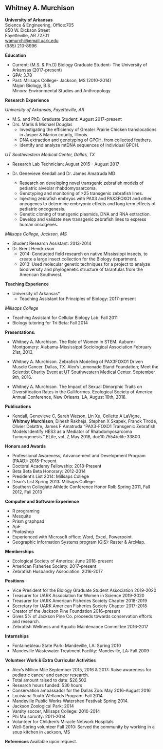 ## Whitney A. Murchison  
**University of Arkansas**  
Science & Engineering, Office:705  
850 W. Dickson Street  
Fayetteville, AR 72701  
wamurchi@email.uark.edu    
(985) 210-8996  

**Education**   
* Current: (M.S. & Ph.D) Biology Graduate Student- The University of Arkansas (2017-present)   
* GPA: 3.78  
* Past: Millsaps College- Jackson, MS (2010-2014)  
	    Major: Biology, B.S.   
	    Minors: Environmental Studies and Anthropology    

**Research Experience**   

*University of Arkansas, Fayetteville, AR*
* M.S. and PhD. Graduate Student: August 2017-present    
* Drs. Marlis & Michael Douglas   
	* Investigating the efficiency of Greater Prairie Chicken translocations in Jasper & Marion county, Illinois. 
	* DNA extraction and genotyping of GPCH, from collected feathers. 
	* Identify and analyze mtDNA sequences of individual GPCH. 

*UT Southwestern Medical Center, Dallas, TX*
* Research Lab Technician: August 2015 - August 2017 
* Dr. Genevieve Kendall and Dr. James Amatruda MD

	* Research on developing novel transgenic zebrafish models of pediatric alveolar rhabdomyosarcoma.
	* Genotyping and monitoring of  >25 transgenic zebrafish lines. 
	* Injecting zebrafish embryos with PAX3 and PAX3FOXO1 and other oncogenes to determine embryonic effects and long term effects of pediatric oncogenesis. 
	* Genetic cloning of transgenic plasmids, DNA and RNA extraction. 
	* Develop and validate new transgenic zebrafish lines to express human oncogenes.

*Millsaps College, Jackson, MS*
* Student Research Assistant: 2013-2014
* Dr. Brent Hendrixson
	* 2014: Conducted field research on native Mississippi insects, to create a large insect collection for the Biology department. 
	* 2013: Used molecular genetic techniques for a project to analyze biodiversity and phylogenetic structure of tarantulas from the American Southwest.    
 
**Teaching Experience**
* University of Arkansas*
	* Teaching Assistant for Principles of Biology: 2017-present  

*Millsaps College*
* Teaching Assistant for Cellular Biology Lab: Fall 2011 
* Biology tutoring for Tri Beta: Fall 2014  

**Presentations:**
* Whitney A. Murchison. The Role of Women in STEM. Auburn-Montgomery: Alabama-Mississippi Sociological Association February 21st, 2013. 

* Whitney A. Murchison. Zebrafish Modeling of PAX3FOXO1 Driven Muscle Cancer. Dallas, TX. Alex’s Lemonade Stand Foundation; Meet the Scientist Charity Event at UT Southwestern Medical Center. September 9th, 2016. 

* Whitney A. Murchison. The Impact of Sexual Dimorphic Traits on Diversification Rates in the Galliformes. Ecological Society of America Annual Conference, New Orleans, LA, August 10th, 2018.   

**Publications**
* Kendall, Genevieve C,  Sarah Watson, Lin Xu, Collette A LaVigne, **Whitney Murchison**, Dinesh Rakheja, Stephen X Skapek, Franck Tirode, Olivier Delattre, James F Amatruda “PAX3-FOXO1 Transgenic Zebrafish Models Identify HES3 as a Mediator of Rhabdomyosarcoma Tumorigenesis.” ELife, vol. 7, May 2018, doi:10.7554/elife.33800. 

**Honors and Awards**
* Professional Awareness, Advancement and Development Program (PAAD): 2018-Present 
* Doctoral Academy Fellowship: 2018-Present 
* Beta Beta Beta Honorary: 2012-2014 
* President’s List 2014: Millsaps College 
* Dean’s List Spring 2013: Millsaps College  
* Southern Collegiate Athletic Conference Honor Roll: Spring 2011, Fall 2012, Fall 2013

**Computer and Software Experience** 
* R programing 
* Mesquite 
* Prism graphpad 
* ApE
* Photoshop
* Experienced with Microsoft office: Word, Excel, Powerpoint.
* Geographic Information Systems program (GIS): Raster & ArcMap.

**Memberships**
* Ecological Society of America: June 2018-present 
* American Fisheries Society: 2017-present
* Zebrafish Husbandry Association: 2016-2017

**Positions**
* Vice President for the Biology Graduate Student Association 2019-2020
* Treasurer for UARK Association for Women in Science 2019-2020
* Treasurer for UARK American Fisheries Society Chapter 2018-2019
* Secretary for UARK American Fisheries Society Chapter 2017-2018
* Creator of the Jackson Pine Foundation 2016-present 
* Gives 5% of Jackson Pine Co. proceeds towards conservation efforts and research. 
* Zebrafish Wellness and Aquatic Maintenance Committee 2016-2017 

**Internships** 	
* Fontainebleau State Park: Mandeville, LA: Spring 2010 
* Mandeville Wastewater Treatment Facility: Mandeville, LA: Fall 2009

**Volunteer Work & Extra Curricular Activities** 
* Alex’s Million Mile September 2015, 2016 & 2017: Raise awareness for pediatric cancer and cancer research. 
* Total amount raised to date: $26,502 
* Research hours funded: 530 hours
* Conservation ambassador for the Dallas Zoo: May 2016-August 2016
* Louisiana Youth Wetlands Program: Fall 2014.
* Mandeville Public Works Watershed Festival: Spring 2014.
* Jackson Zoological Park: 2014
* Varsity soccer, Millsaps College: 2010-2014
* Phi Mu sorority: 2011-2014 
* Volunteer for Children’s Miracle Network Hospitals
* Well-Spring volunteer Fall 2010: Served the community by working in a soup kitchen in Jackson, MS
 
**References** 
Available upon request.  

